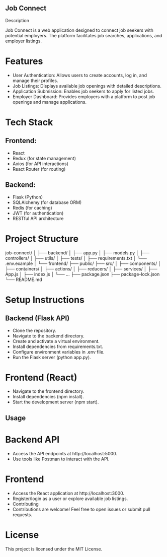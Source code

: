 ## Job Connect
Description

Job Connect is a web application designed to connect job seekers with potential employers. The platform facilitates job searches, applications, and employer listings.

# Features

* User Authentication:    Allows users to create accounts, log in, and manage their profiles.
* Job Listings:    Displays available job openings with detailed descriptions.
* Application Submission:   Enables job seekers to apply for listed jobs.
* Employer Dashboard:   Provides employers with a platform to post job openings and manage applications.

# Tech Stack
## Frontend:

* React
* Redux (for state management)
* Axios (for API interactions)
* React Router (for routing)

## Backend:

* Flask (Python)
* SQLAlchemy (for database ORM)
* Redis (for caching)
* JWT (for authentication)
* RESTful API architecture

# Project Structure


job-connect/
│
├── backend/
│   ├── app.py
│   ├── models.py
│   ├── controllers/
│   ├── utils/
│   ├── tests/
│   ├── requirements.txt
│   └── .env.example
│
└── frontend/
    ├── public/
    ├── src/
    │   ├── components/
    │   ├── containers/
    │   ├── actions/
    │   ├── reducers/
    │   ├── services/
    │   ├── App.js
    │   ├── index.js
    │   └── ...
    ├── package.json
    ├── package-lock.json
    └── README.md

# Setup Instructions

## Backend (Flask API)

* Clone the repository.
* Navigate to the backend directory.
* Create and activate a virtual environment.
* Install dependencies from requirements.txt.
* Configure environment variables in .env file.
* Run the Flask server (python app.py).

# Frontend (React)

* Navigate to the frontend directory.
* Install dependencies (npm install).
* Start the development server (npm start).

## Usage

# Backend API
 
* Access the API endpoints at http://localhost:5000.
* Use tools like Postman to interact with the API.

# Frontend

* Access the React application at http://localhost:3000.
* Register/login as a user or explore available job listings.
* Contributing
* Contributions are welcome! Feel free to open issues or submit pull requests.

# License
This project is licensed under the MIT License.